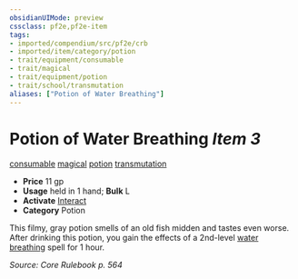 ```yaml
---
obsidianUIMode: preview
cssclass: pf2e,pf2e-item
tags:
- imported/compendium/src/pf2e/crb
- imported/item/category/potion
- trait/equipment/consumable
- trait/magical
- trait/equipment/potion
- trait/school/transmutation
aliases: ["Potion of Water Breathing"]
---
```

# Potion of Water Breathing *Item 3*  
[consumable](consumable.md)  [magical](magical.md)  [potion](potion.md)  [transmutation](transmutation.md)  

- **Price** 11 gp
- **Usage** held in 1 hand; **Bulk** L
- **Activate** [Interact](interact.md)
- **Category** Potion

This filmy, gray potion smells of an old fish midden and tastes even worse. After drinking this potion, you gain the effects of a 2nd-level [water breathing](../../spells/water-breathing.md) spell for 1 hour.

*Source: Core Rulebook p. 564*